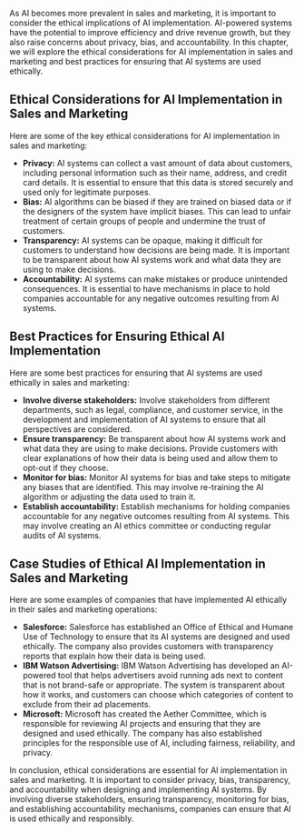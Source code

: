 

As AI becomes more prevalent in sales and marketing, it is important to consider the ethical implications of AI implementation. AI-powered systems have the potential to improve efficiency and drive revenue growth, but they also raise concerns about privacy, bias, and accountability. In this chapter, we will explore the ethical considerations for AI implementation in sales and marketing and best practices for ensuring that AI systems are used ethically.

Ethical Considerations for AI Implementation in Sales and Marketing
-------------------------------------------------------------------

Here are some of the key ethical considerations for AI implementation in sales and marketing:

* **Privacy:** AI systems can collect a vast amount of data about customers, including personal information such as their name, address, and credit card details. It is essential to ensure that this data is stored securely and used only for legitimate purposes.
* **Bias:** AI algorithms can be biased if they are trained on biased data or if the designers of the system have implicit biases. This can lead to unfair treatment of certain groups of people and undermine the trust of customers.
* **Transparency:** AI systems can be opaque, making it difficult for customers to understand how decisions are being made. It is important to be transparent about how AI systems work and what data they are using to make decisions.
* **Accountability:** AI systems can make mistakes or produce unintended consequences. It is essential to have mechanisms in place to hold companies accountable for any negative outcomes resulting from AI systems.

Best Practices for Ensuring Ethical AI Implementation
-----------------------------------------------------

Here are some best practices for ensuring that AI systems are used ethically in sales and marketing:

* **Involve diverse stakeholders:** Involve stakeholders from different departments, such as legal, compliance, and customer service, in the development and implementation of AI systems to ensure that all perspectives are considered.
* **Ensure transparency:** Be transparent about how AI systems work and what data they are using to make decisions. Provide customers with clear explanations of how their data is being used and allow them to opt-out if they choose.
* **Monitor for bias:** Monitor AI systems for bias and take steps to mitigate any biases that are identified. This may involve re-training the AI algorithm or adjusting the data used to train it.
* **Establish accountability:** Establish mechanisms for holding companies accountable for any negative outcomes resulting from AI systems. This may involve creating an AI ethics committee or conducting regular audits of AI systems.

Case Studies of Ethical AI Implementation in Sales and Marketing
----------------------------------------------------------------

Here are some examples of companies that have implemented AI ethically in their sales and marketing operations:

* **Salesforce:** Salesforce has established an Office of Ethical and Humane Use of Technology to ensure that its AI systems are designed and used ethically. The company also provides customers with transparency reports that explain how their data is being used.
* **IBM Watson Advertising:** IBM Watson Advertising has developed an AI-powered tool that helps advertisers avoid running ads next to content that is not brand-safe or appropriate. The system is transparent about how it works, and customers can choose which categories of content to exclude from their ad placements.
* **Microsoft:** Microsoft has created the Aether Committee, which is responsible for reviewing AI projects and ensuring that they are designed and used ethically. The company has also established principles for the responsible use of AI, including fairness, reliability, and privacy.

In conclusion, ethical considerations are essential for AI implementation in sales and marketing. It is important to consider privacy, bias, transparency, and accountability when designing and implementing AI systems. By involving diverse stakeholders, ensuring transparency, monitoring for bias, and establishing accountability mechanisms, companies can ensure that AI is used ethically and responsibly.
